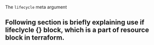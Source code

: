  The `lifecycle` meta argument <h2>
 


Following section is briefly explaining use if lifeclycle {} block, which is a part of resource block in terraform.
